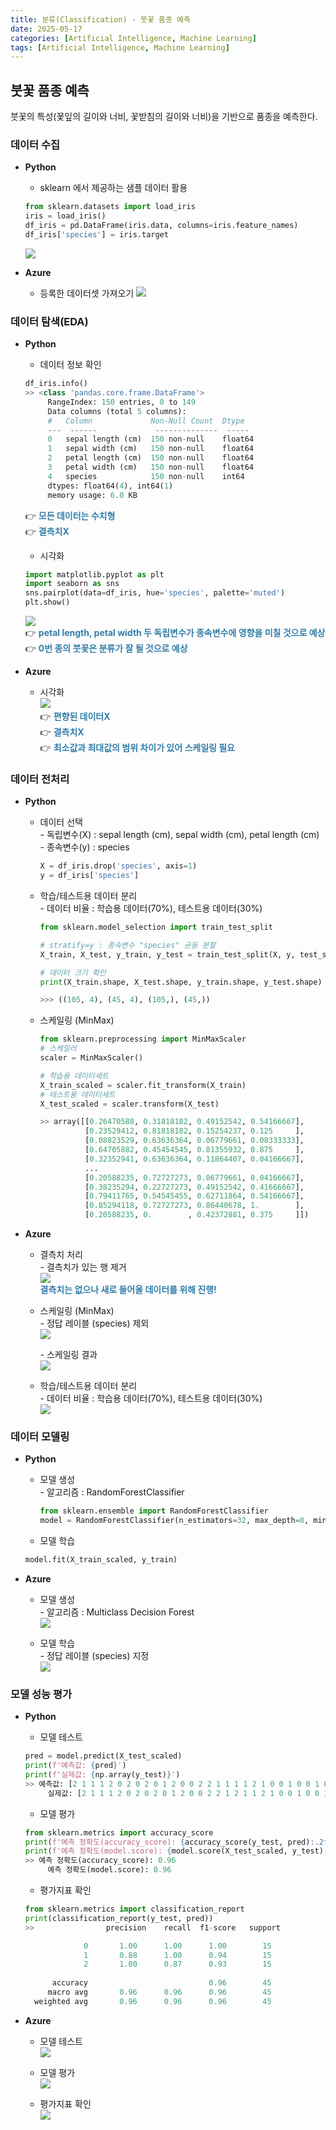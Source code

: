 ```yaml
---
title: 분류(Classification) - 붓꽃 품종 예측
date: 2025-05-17
categories: [Artificial Intelligence, Machine Learning]
tags: [Artificial Intelligence, Machine Learning]
---
```

## 붓꽃 품종 예측
붓꽃의 특성(꾳잎의 길이와 너비, 꽃받침의 길이와 너비)을 기반으로 품종을 예측한다.


### 데이터 수집
- __Python__  
  - sklearn 에서 제공하는 샘플 데이터 활용  
  ```python
  from sklearn.datasets import load_iris
  iris = load_iris()
  df_iris = pd.DataFrame(iris.data, columns=iris.feature_names)
  df_iris['species'] = iris.target
  ```
  ![ ](/assets/img/posts/classification/python_iris_dataset.png)  

- __Azure__  
  - 등록한 데이터셋 가져오기 
![ ](/assets/img/posts/classification/azure_iris_dataset.png)  


### 데이터 탐색(EDA)
- __Python__
  - 데이터 정보 확인  
  ```python
  df_iris.info()
  >> <class 'pandas.core.frame.DataFrame'>
       RangeIndex: 150 entries, 0 to 149
       Data columns (total 5 columns):
       #   Column             Non-Null Count  Dtype  
       ---  ------             --------------  -----  
       0   sepal length (cm)  150 non-null    float64
       1   sepal width (cm)   150 non-null    float64
       2   petal length (cm)  150 non-null    float64
       3   petal width (cm)   150 non-null    float64
       4   species            150 non-null    int64  
       dtypes: float64(4), int64(1)
       memory usage: 6.0 KB
  ```
  👉 __<span style="color:#337ea9">모든 데이터는 수치형</span>__  
  👉 __<span style="color:#337ea9">결측치X</span>__
  
  - 시각화  
  ```python
  import matplotlib.pyplot as plt
  import seaborn as sns
  sns.pairplot(data=df_iris, hue='species', palette='muted')
  plt.show()
  ```
  ![ ](/assets/img/posts/classification/python_iris_visualization.png)  
  👉 __<span style="color:#337ea9">petal length, petal width 두 독립변수가 종속변수에 영향을 미칠 것으로 예상</span>__  
  👉 __<span style="color:#337ea9">0번 종의 붓꽃은 분류가 잘 될 것으로 예상</span>__  

- __Azure__  
  - 시각화  
  ![ ](/assets/img/posts/classification/azure_iris_dataset_outputs.png)  
  👉 __<span style="color:#337ea9">편향된 데이터X</span>__  
  👉 __<span style="color:#337ea9">결측치X</span>__  
  👉 __<span style="color:#337ea9">최소값과 최대값의 범위 차이가 있어 스케일링 필요</span>__  

### 데이터 전처리
- __Python__  
  - 데이터 선택  
    \- 독립변수(X) : sepal length (cm), sepal width (cm), petal length (cm)  
    \- 종속변수(y) : species  
    ```python
    X = df_iris.drop('species', axis=1)
    y = df_iris['species']
    ```  

  - 학습/테스트용 데이터 분리  
    \- 데이터 비율 : 학습용 데이터(70%), 테스트용 데이터(30%)  
    ```python
    from sklearn.model_selection import train_test_split

    # stratify=y : 종속변수 "species" 균등 분할
    X_train, X_test, y_train, y_test = train_test_split(X, y, test_size=0.3, stratify=y)

    # 데이터 크기 확인
    print(X_train.shape, X_test.shape, y_train.shape, y_test.shape)

    >>> ((105, 4), (45, 4), (105,), (45,))  
    ```  

  - 스케일링 (MinMax)
    ```python
    from sklearn.preprocessing import MinMaxScaler
    # 스케일러
    scaler = MinMaxScaler()

    # 학습용 데이터세트
    X_train_scaled = scaler.fit_transform(X_train)
    # 테스트용 데이터세트
    X_test_scaled = scaler.transform(X_test)

    >> array([[0.26470588, 0.31818182, 0.49152542, 0.54166667],
              [0.23529412, 0.81818182, 0.15254237, 0.125     ],
              [0.08823529, 0.63636364, 0.06779661, 0.08333333],
              [0.64705882, 0.45454545, 0.81355932, 0.875     ],
              [0.32352941, 0.63636364, 0.11864407, 0.04166667],
              ...
              [0.20588235, 0.72727273, 0.06779661, 0.04166667],
              [0.38235294, 0.22727273, 0.49152542, 0.41666667],
              [0.79411765, 0.54545455, 0.62711864, 0.54166667],
              [0.85294118, 0.72727273, 0.86440678, 1.        ],
              [0.20588235, 0.        , 0.42372881, 0.375     ]])
    ```

- __Azure__
  - 결측치 처리  
    \- 결측치가 있는 행 제거  
    ![ ](/assets/img/posts/classification/azure_iris_clean_missing_data.png)  
    __<span style="color:#337ea9">결측치는 없으나 새로 들어올 데이터를 위해 진행!</span>__  

  - 스케일링 (MinMax)  
    \- 정답 레이블 (species) 제외  
    ![ ](/assets/img/posts/classification/azure_iris_normalize_data.png)  

    \- 스케일링 결과  
    ![ ](/assets/img/posts/classification/azure_iris_normalize_results.png)  

  - 학습/테스트용 데이터 분리  
    \- 데이터 비율 : 학습용 데이터(70%), 테스트용 데이터(30%)  
    ![ ](/assets/img/posts/classification/azure_iris_split_data.png)  

### 데이터 모델링
- __Python__  
  - 모델 생성  
    \- 알고리즘 : RandomForestClassifier  
    ```python
    from sklearn.ensemble import RandomForestClassifier
    model = RandomForestClassifier(n_estimators=32, max_depth=8, min_samples_leaf=1, bootstrap=True)
    ```
  
  - 모델 학습  
  ```python
  model.fit(X_train_scaled, y_train)
  ```

- __Azure__
  - 모델 생성  
    \- 알고리즘 : Multiclass Decision Forest  
    ![ ](/assets/img/posts/classification/azure_iris_algorithm.png)  
  
  - 모델 학습  
    \- 정답 레이블 (species) 지정  
    ![ ](/assets/img/posts/classification/azure_iris_train_model.png)  

### 모델 성능 평가
- __Python__  
  - 모델 테스트  
  ```python
  pred = model.predict(X_test_scaled)
  print(f'예측값: {pred}')
  print(f'실제값: {np.array(y_test)}')
  >> 예측값: [2 1 1 1 2 0 2 0 2 0 1 2 0 0 2 2 1 1 1 1 2 1 0 0 1 0 0 1 0 1 2 1 2 2 0 0 1 0 1 1 0 2 2 0 1]
       실제값: [2 1 1 1 2 0 2 0 2 0 1 2 0 0 2 2 1 2 1 1 2 1 0 0 1 0 0 1 0 1 2 1 2 2 0 0 1 0 1 1 0 2 2 0 2]
  ```

  - 모델 평가  
  ```python
  from sklearn.metrics import accuracy_score
  print(f'예측 정확도(accuracy_score): {accuracy_score(y_test, pred):.2f}')
  print(f'예측 정확도(model.score): {model.score(X_test_scaled, y_test):.2f}')
  >> 예측 정확도(accuracy_score): 0.96
       예측 정확도(model.score): 0.96
  ```
  
  - 평가지표 확인  
  ```python
  from sklearn.metrics import classification_report
  print(classification_report(y_test, pred))
  >>                precision    recall  f1-score   support
  
               0       1.00      1.00      1.00        15
               1       0.88      1.00      0.94        15
               2       1.00      0.87      0.93        15
           
        accuracy                           0.96        45
       macro avg       0.96      0.96      0.96        45
    weighted avg       0.96      0.96      0.96        45
  ```
- __Azure__
  - 모델 테스트  
  ![ ](/assets/img/posts/classification/azure_iris_score_model.png)  

  - 모델 평가  
  ![ ](/assets/img/posts/classification/azure_iris_evaluate_model.png)  

  - 평가지표 확인  
  ![ ](/assets/img/posts/classification/azure_iris_model_metrics.png)  